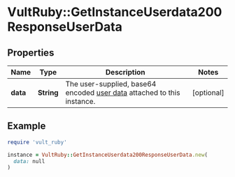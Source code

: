 # VultRuby::GetInstanceUserdata200ResponseUserData

## Properties

| Name | Type | Description | Notes |
| ---- | ---- | ----------- | ----- |
| **data** | **String** | The user-supplied, base64 encoded [user data](https://www.vultr.com/docs/manage-instance-user-data-with-the-vultr-metadata-api/) attached to this instance. | [optional] |

## Example

```ruby
require 'vult_ruby'

instance = VultRuby::GetInstanceUserdata200ResponseUserData.new(
  data: null
)
```

